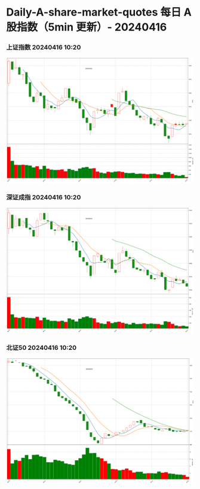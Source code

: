 
# Daily-A-share-market-quotes 每日 A 股指数（5min 更新）- 20240416

### 上证指数 20240416 10:20
![](./fig/2024/4/20240416-sh000001.png)

### 深证成指 20240416 10:20
![](./fig/2024/4/20240416-sz399001.png)

### 北证50 20240416 10:20
![](./fig/2024/4/20240416-bj899050.png)
